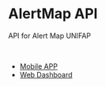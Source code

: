 # AlertMap API
API for Alert Map UNIFAP

<br>
<ul>
  <li><a href="https://github.com/marcosolvr/front-map-alert">Mobile APP</a></li>
  <li><a href="https://github.com/jmolvr/alert-front-web">Web Dashboard</a></li>
</ul>



